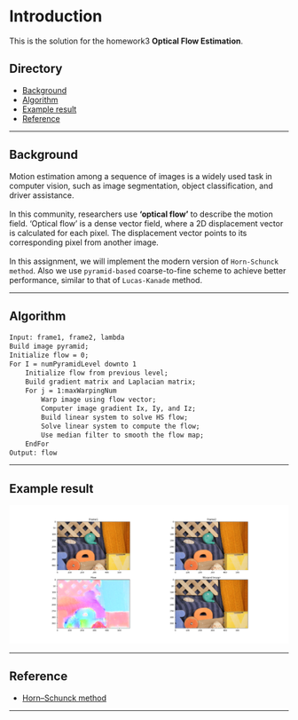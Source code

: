 Introduction
================================
This is the solution for the homework3 **Optical Flow Estimation**.

## Directory
* [Background](#background)
* [Algorithm](#algorithm)
* [Example result](#example-result)
* [Reference](#reference)


****
## **Background**
Motion estimation among a sequence of images is a widely used task in computer vision, such as image segmentation, object classification, and driver assistance. <br /> <br />
In this community, researchers use **‘optical flow’** to describe the motion field. ‘Optical flow’ is a dense vector field, where a 2D displacement vector is calculated for each pixel. The displacement vector points to its corresponding pixel from another image. <br /> <br />
In this assignment, we will implement the modern version of `Horn-Schunck method`. Also we use `pyramid-based` coarse-to-fine scheme to achieve better performance, similar to that of `Lucas-Kanade` method.


****
## **Algorithm**
	Input: frame1, frame2, lambda
	Build image pyramid;
	Initialize flow = 0;
	For I = numPyramidLevel downto 1
		Initialize flow from previous level;
		Build gradient matrix and Laplacian matrix;
		For j = 1:maxWarpingNum
			Warp image using flow vector;
			Computer image gradient Ix, Iy, and Iz;
			Build linear system to solve HS flow;
			Solve linear system to compute the flow;
			Use median filter to smooth the flow map;
		EndFor
	Output: flow


****
## **Example result**
![Example](./result/result-1.png "result")
<!-- ![Example](./result/result-3.png "result") -->


****
## **Reference**
* [Horn–Schunck method][ref1]


----------------------------------------------------------
[ref1]:https://en.wikipedia.org/wiki/Horn%E2%80%93Schunck_method "ref1"